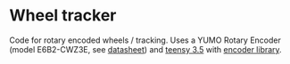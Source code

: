 # Wheel tracker

Code for rotary encoded wheels / tracking. 
Uses a YUMO Rotary Encoder (model E6B2-CWZ3E, see [datasheet](mouser_datasheet_YUMO.pdf)) and [teensy 3.5](https://www.pjrc.com/store/teensy35.html) with [encoder library](https://www.pjrc.com/teensy/td_libs_Encoder.html). 



